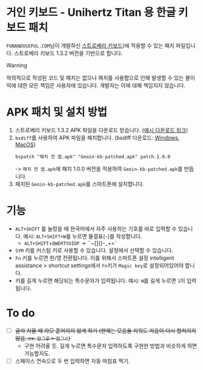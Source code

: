 # 거인 키보드 - Unihertz Titan 용 한글 키보드 패치
`FUNANDUSEFUL.COM`님이 개발하신 [스트로베리 키보드](https://www.clien.net/service/board/cm_bb/12428757))에 적용할 수 있는 패치 파일입니다. 스트로베리 키보드 1.3.2 버전을 기반으로 합니다.

> [!WARNING]  
> 악의적으로 작성된 코드 및 패치는 없으나 패치를 사용함으로 인해 발생할 수 있는 불이익에 대한 모든 책임은 사용자에 있습니다. 개발자는 이에 대해 책임지지 않습니다.

# APK 패치 및 설치 방법
1. 스트로베리 키보드 1.3.2 APK 파일을 다운로드 받습니다. ([예시 다운로드 링크](https://apkpure.com/kr/%EC%8A%A4%ED%8A%B8%EB%A1%9C%EB%B2%A0%EB%A6%AC-%ED%82%A4%EB%B3%B4%EB%93%9C-for-%ED%82%A4%EC%9B%90/com.funanduseful.strawberry/download))
2. `bsdiff`를 사용하여 APK 파일을 패치합니다. (bsdiff 다운로드: [Windows](https://www.romhacking.net/utilities/929/), [MacOS](https://formulae.brew.sh/formula/bsdiff))
   ```
   bspatch "패치 전 앱.apk" "Geoin-kb-patched.apk" patch.1.0.0
   ```
   -> `패치 전 앱.apk`에 패치 1.0.0 버전을 적용하여 `Geoin-kb-patched.apk`를 만듭니다.
3. 패치된 `Geoin-kb-patched.apk`를 스마트폰에 설치합니다.

# 기능
- `ALT+SHIFT` 를 눌렀을 때 한국어에서 자주 사용하는 기호를 바로 입력할 수 있습니다. 예시: `ALT+SHIFT+W`를 누르면 물결표(`~`)를 작성합니다.
    - `ALT+SHIFT`+`QWERTYUIOP` -> ``~[]{}-_+=`
- `SYM` 키를 커스텀 키로 사용할 수 있습니다. 설정에서 선택할 수 있습니다.
- `Fn` 키를 누르면 한/영 전환됩니다. 이를 위해서 스마트폰 설정 intelligent assistance > shortcut settings에서 `Fn`키가 `Magic key`로 설정되어있어야 합니다.
- 키를 길게 누르면 해당되는 특수문자가 입력됩니다. 예시: `W`를 길게 누르면 `1`이 입력됩니다.

# To do
- [ ] ~~글자 지울 때 자모 흩어지지 않게 하기 (현재는 모음을 지워도 자음이 다시 합쳐지지 않음. ex. `한그루` > `한그ㄹ`)~~
    - 구현 어려울 듯. 길게 누르면 특수문자 입력하도록 구현한 방법과 비슷하게 하면 가능할지도.
- [ ] 스페이스 연속으로 두 번 입력하면 자동 마침표 찍기.
